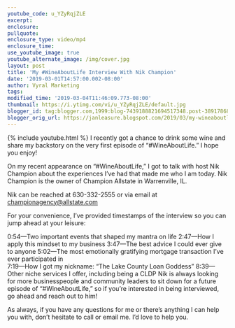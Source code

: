 ```yaml
---
youtube_code: u_YZyRqjZLE
excerpt:
enclosure:
pullquote:
enclosure_type: video/mp4
enclosure_time:
use_youtube_image: true
youtube_alternate_image: /img/cover.jpg
layout: post
title: 'My #WineAboutLife Interview With Nik Champion'
date: '2019-03-01T14:57:00.002-08:00'
author: Vyral Marketing
tags:
modified_time: '2019-03-04T11:46:09.773-08:00'
thumbnail: https://i.ytimg.com/vi/u_YZyRqjZLE/default.jpg
blogger_id: tag:blogger.com,1999:blog-7439188821694517348.post-3891786863686112707
blogger_orig_url: https://janleasure.blogspot.com/2019/03/my-wineaboutlife-interview-with-nik.html
---
```

{% include youtube.html %}
I recently got a chance to drink some wine and share my backstory on the very first episode of “#WineAboutLife.” I hope you enjoy!

On my recent appearance on “#WineAboutLife,” I got to talk with host
Nik Champion about the experiences I’ve had that made me who I
am today. Nik Champion is the owner of Champion Allstate in Warrenville, IL.

Nik can be reached at 630-332-2555 or via email at
championagency@allstate.com

For your convenience, I’ve provided timestamps of the interview
so you can jump ahead at your leisure:

0:54—Two important events that shaped my mantra on life
2:47—How I apply this mindset to my business
3:47—The best advice I could ever give to anyone
5:02—The most emotionally gratifying mortgage transaction
I’ve ever participated in  
7:19—How I got my nickname: “The Lake County Loan Goddess”
8:39—Other niche services I offer, including being a CLDP
Nik is always looking for more businesspeople and community
leaders to sit down for a future episode of “#WineAboutLife,” so
if you’re interested in being interviewed, go ahead and reach out
to him!

As always, if you have any questions for me or there’s anything I can help
you with, don’t hesitate to call or email me. I’d love to help you.
